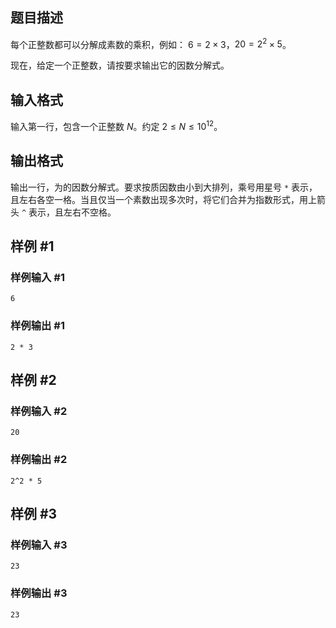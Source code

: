 ## 题目描述

每个正整数都可以分解成素数的乘积，例如： $6=2\times 3$，$20=2^2\times5$。

现在，给定一个正整数，请按要求输出它的因数分解式。

## 输入格式

输入第一行，包含一个正整数 $N$。约定 $2 \le N \le 10^{12}$。

## 输出格式

输出一行，为的因数分解式。要求按质因数由小到大排列，乘号用星号 `*` 表示，且左右各空一格。当且仅当一个素数出现多次时，将它们合并为指数形式，用上箭头 `^` 表示，且左右不空格。

## 样例 #1

### 样例输入 #1

```
6
```

### 样例输出 #1

```
2 * 3
```

## 样例 #2

### 样例输入 #2

```
20
```

### 样例输出 #2

```
2^2 * 5
```

## 样例 #3

### 样例输入 #3

```
23
```

### 样例输出 #3

```
23
```
